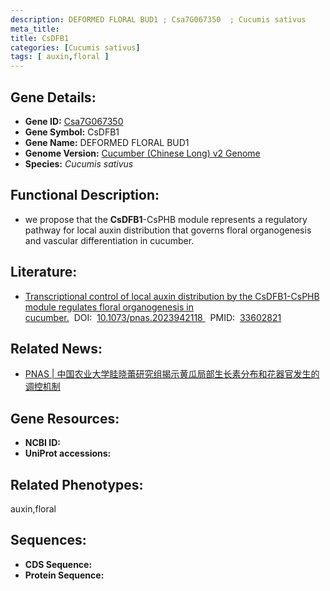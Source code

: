 ```yaml
---
description: DEFORMED FLORAL BUD1 ; Csa7G067350  ; Cucumis sativus
meta_title:
title: CsDFB1
categories: [Cucumis sativus]
tags: [ auxin,floral ]
---
```


## Gene Details:
- **Gene ID:**	[Csa7G067350 ]()
- **Gene Symbol:** CsDFB1
- **Gene Name:** DEFORMED FLORAL BUD1
- **Genome Version:** [Cucumber (Chinese Long) v2 Genome]()
- **Species:** *Cucumis sativus*

## Functional Description:
   - we propose that the **CsDFB1**-CsPHB module represents a regulatory pathway for local auxin distribution that governs floral organogenesis and vascular differentiation in cucumber.

## Literature:
   - [Transcriptional control of local auxin distribution by the CsDFB1-CsPHB module regulates floral organogenesis in cucumber.]( https://www.pnas.org/doi/full/10.1073/pnas.2023942118#supplementary-materials)&nbsp;&nbsp;DOI:&nbsp;&nbsp;[10.1073/pnas.2023942118 ](https://www.pnas.org/doi/full/10.1073/pnas.2023942118#supplementary-materials)&nbsp;&nbsp;PMID:&nbsp;&nbsp;[33602821](https://pubmed.ncbi.nlm.nih.gov/33602821/)

## Related News:
   - [PNAS | 中国农业大学眭晓蕾研究组揭示黄瓜局部生长素分布和花器官发生的调控机制](https://mp.weixin.qq.com/s?__biz=Mzg3MDEwNDEyMg==&mid=2247505475&idx=3&sn=a766ef86c8ccaa279d2982edd218393e&chksm=ce907b16f9e7f2000d419c7aa72581b891964c101decf09982c5678c983b922b514192c83c89&scene=27#wechat_redirect)

## Gene Resources:
- **NCBI ID:** [](https://www.ncbi.nlm.nih.gov/gene/?term=)
- **UniProt accessions:** [](https://www.uniprot.org/uniprotkb//entry)

## Related Phenotypes:
auxin,floral

## Sequences:
- **CDS Sequence:**
- **Protein Sequence:**
